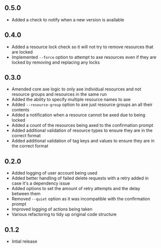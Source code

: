 ## 0.5.0

- Added a check to notify when a new version is available

## 0.4.0

- Added a resource lock check so it will not try to remove resources that are locked
- Implemented `--force` option to attempt to axe resources even if they are locked by removing and replacing any locks

## 0.3.0

- Amended core axe logic to only axe individual resources and not resource groups and resources in the same run
- Added the ability to specify multiple resource names to axe
- Added `--resource-group` option to axe just resource groups an all their contents
- Added a notification when a resource cannot be axed due to being locked
- Added a count of the resources being axed to the confirmation prompt
- Added additional validation of resource types to ensure they are in the correct format
- Added additional validation of tag keys and values to ensure they are in the correct format

## 0.2.0

- Added logging of user account being used
- Added better handling of failed delete requests with a retry added in case it's a dependency issue
- Added options to set the amount of retry attempts and the delay between them
- Removed `--quiet` option as it was incompatible with the confirmation prompt
- Improved logging of actions being taken
- Various refactoring to tidy up original code structure

## 0.1.2

- Intial release
